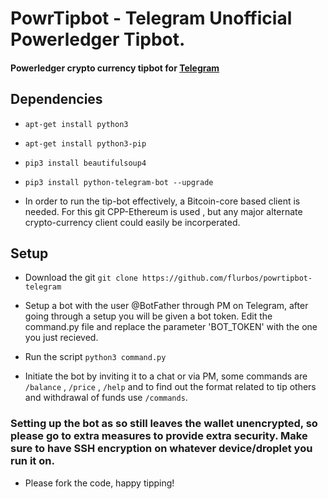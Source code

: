# PowrTipbot - Telegram Unofficial Powerledger Tipbot.
 
#### Powerledger crypto currency tipbot for [Telegram](https://telegram.org)


## Dependencies 

*  `apt-get install python3`
*  `apt-get install python3-pip`
*  `pip3 install beautifulsoup4`
*  `pip3 install python-telegram-bot --upgrade`

* In order to run the tip-bot effectively, a Bitcoin-core based client is needed. For this git CPP-Ethereum is used , but any major alternate crypto-currency client could easily be incorperated. 

## Setup

* Download the git
`git clone https://github.com/flurbos/powrtipbot-telegram`

* Setup a bot with the user @BotFather through PM on Telegram, after going through a setup you will be given a bot token. Edit the command.py file and replace the parameter 'BOT_TOKEN' with the one you just recieved. 

*  Run the script 
`python3 command.py`

*  Initiate the bot by inviting it to a chat or via PM, some commands are `/balance` , `/price` , `/help` and to find out the format related to tip others and withdrawal of funds use `/commands`.

### Setting up the bot as so still leaves the wallet unencrypted, so please go to extra measures to provide extra security. Make sure to have SSH encryption on whatever device/droplet you run it on. 

*  Please fork the code, happy tipping! 



